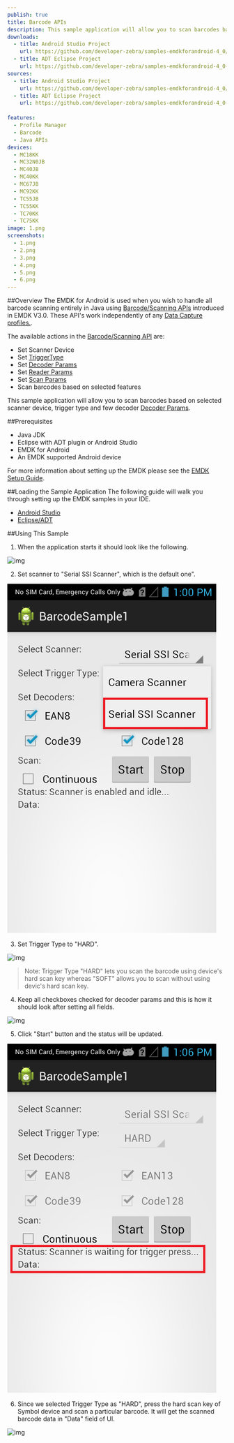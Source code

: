 ```yaml
---
publish: true
title: Barcode APIs
description: This sample application will allow you to scan barcodes based on selected scanner device, trigger type and a few decoder Decoder Params.
downloads:
  - title: Android Studio Project
    url: https://github.com/developer-zebra/samples-emdkforandroid-4_0/archive/BarcodeSample1.zip    
  - title: ADT Eclipse Project
    url: https://github.com/developer-zebra/samples-emdkforandroid-4_0-ADT/archive/BarcodeSample1.zip       
sources:
  - title: Android Studio Project
    url: https://github.com/developer-zebra/samples-emdkforandroid-4_0/tree/BarcodeSample1
  - title: ADT Eclipse Project
    url: https://github.com/developer-zebra/samples-emdkforandroid-4_0-ADT/tree/BarcodeSample1

features: 
  - Profile Manager
  - Barcode
  - Java APIs
devices: 
  - MC18KK
  - MC32N0JB
  - MC40JB
  - MC40KK
  - MC67JB
  - MC92KK
  - TC55JB
  - TC55KK
  - TC70KK
  - TC75KK
image: 1.png
screenshots: 
  - 1.png
  - 2.png
  - 3.png
  - 4.png
  - 5.png
  - 6.png
---
```


##Overview
The EMDK for Android is used when you wish to handle all barcode scanning entirely in Java using [Barcode/Scanning APIs](/emdk-for-android/4-0/api) introduced in EMDK V3.0. These API's work independently of any [Data Capture profiles.](/emdk-for-android/4-0/guide/profiles/profilebarcode).  

The available actions in the [Barcode/Scanning API](/emdk-for-android/4-0/api) are:
  
* Set Scanner Device  
* Set [TriggerType](/emdk-for-android/4-0/api/Scanner)
* Set [Decoder Params](/emdk-for-android/4-0/api/ScannerConfig-DecoderParams)
* Set [Reader Params](/emdk-for-android/4-0/api/ScannerConfig-ReaderParams)
* Set [Scan Params](/emdk-for-android/4-0/api/ScannerConfig-ScanParams)
* Scan barcodes based on selected features   

This sample application will allow you to scan barcodes based on selected scanner device, trigger type and few decoder [Decoder Params](/emdk-for-android/4-0/api/ScannerConfig-DecoderParams).

##Prerequisites
- Java JDK 
- Eclipse with ADT plugin or  Android Studio
- EMDK for Android  
- An EMDK supported Android device

For more information about setting up the EMDK please see the [EMDK Setup Guide](/emdk-for-android/4-0/guide/setup).

##Loading the Sample Application
The following guide will walk you through setting up the EMDK samples in your IDE.

* [Android Studio](/emdk-for-android/4-0/guide/emdksamples_androidstudio)
* [Eclipse/ADT](/emdk-for-android/4-0/guide/emdksamples_eclipse)


##Using This Sample
1. When the application starts it should look like the following.
  
  ![img](barcode_1.png)
  
2. Set scanner to "Serial SSI Scanner", which is the default one". 

  ![img](../../images/samples/barcode_2.png)

3. Set Trigger Type to "HARD".

  ![img](barcode_3.png)

  > Note: Trigger Type "HARD" lets you scan the barcode using device's hard scan key whereas "SOFT" allows you to scan without using devic's hard scan key.

4. Keep all checkboxes checked for decoder params and this is how it should look after setting all fields.
    
  ![img](barcode_4.png)    

5. Click "Start" button and the status will be updated.

  ![img](../../images/samples/barcode_5.png) 
 
6. Since we selected Trigger Type as "HARD", press the hard scan key of Symbol device and scan a particular barcode. It will get the scanned barcode data in "Data" field of UI.
   
  ![img](barcode_6.png)  
  

